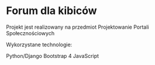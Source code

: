 # Forum dla kibiców

Projekt jest realizowany na przedmiot Projektowanie Portali Społecznościowych

Wykorzystane technologie:

Python/Django
Bootstrap 4
JavaScript
